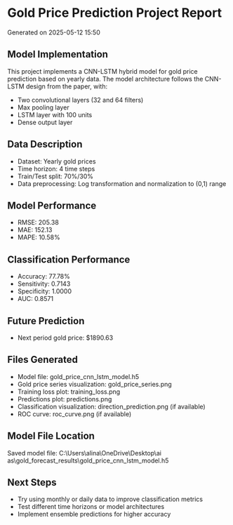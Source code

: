 # Gold Price Prediction Project Report
Generated on 2025-05-12 15:50

## Model Implementation
This project implements a CNN-LSTM hybrid model for gold price prediction based on yearly data.
The model architecture follows the CNN-LSTM design from the paper, with:
- Two convolutional layers (32 and 64 filters)
- Max pooling layer
- LSTM layer with 100 units
- Dense output layer

## Data Description
- Dataset: Yearly gold prices
- Time horizon: 4 time steps
- Train/Test split: 70%/30%
- Data preprocessing: Log transformation and normalization to (0,1) range

## Model Performance
- RMSE: 205.38
- MAE: 152.13
- MAPE: 10.58%

## Classification Performance
- Accuracy: 77.78%
- Sensitivity: 0.7143
- Specificity: 1.0000
- AUC: 0.8571

## Future Prediction
- Next period gold price: $1890.63

## Files Generated
- Model file: gold_price_cnn_lstm_model.h5
- Gold price series visualization: gold_price_series.png
- Training loss plot: training_loss.png
- Predictions plot: predictions.png
- Classification visualization: direction_prediction.png (if available)
- ROC curve: roc_curve.png (if available)

## Model File Location
Saved model file: C:\Users\alina\OneDrive\Desktop\ai as\gold_forecast_results\gold_price_cnn_lstm_model.h5

## Next Steps
- Try using monthly or daily data to improve classification metrics
- Test different time horizons or model architectures
- Implement ensemble predictions for higher accuracy
